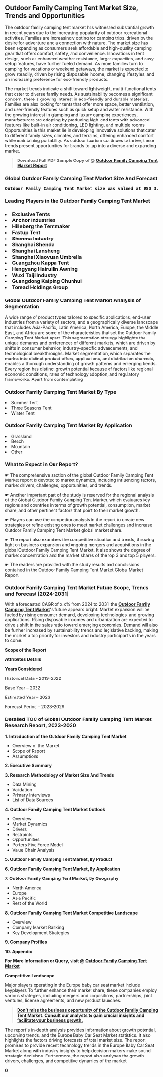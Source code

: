 <p><h2>Outdoor Family Camping Tent Market Size, Trends and Opportunities</h2><p>The outdoor family camping tent market has witnessed substantial growth in recent years due to the increasing popularity of outdoor recreational activities. Families are increasingly opting for camping trips, driven by the desire for adventure and a connection with nature. The market size has been expanding as consumers seek affordable and high-quality camping gear that offers comfort, safety, and convenience. Innovations in tent design, such as enhanced weather resistance, larger capacities, and easy setup features, have further fueled demand. As more families turn to camping for vacations or weekend getaways, the market is expected to grow steadily, driven by rising disposable income, changing lifestyles, and an increasing preference for eco-friendly products. <p>The market trends indicate a shift toward lightweight, multi-functional tents that cater to diverse family needs. As sustainability becomes a significant concern, there is growing interest in eco-friendly and durable materials. Families are also looking for tents that offer more space, better ventilation, and user-friendly features such as quick setup and water resistance. With the growing interest in glamping and luxury camping experiences, manufacturers are adapting by producing high-end tents with advanced features like built-in air conditioning, LED lighting, and multiple rooms. Opportunities in this market lie in developing innovative solutions that cater to different family sizes, climates, and terrains, offering enhanced comfort while maintaining portability. As outdoor tourism continues to thrive, these trends present opportunities for brands to tap into a diverse and expanding market.</p><blockquote id="" class=""><strong>Download Full PDF Sample Copy of @&nbsp;<a href="https://www.verifiedmarketreports.com/download-sample/?rid=382420&utm_source=GitHub-feb&utm_medium=260" target="_blank">Outdoor Family Camping Tent Market Report</a>&nbsp;&nbsp;</strong></blockquote><h3 id="" class=""><strong>Global&nbsp;Outdoor Family Camping Tent Market Size And Forecast</strong></h3><pre class="reader-text-block__code-block"><strong>Outdoor Family Camping Tent Market size was valued at USD 3.5 Billion in 2022 and is projected to reach USD 5.7 Billion by 2030, growing at a CAGR of 6.5% from 2024 to 2030.</strong></pre><h3 id="" class="">Leading Players in the&nbsp;Outdoor Family Camping Tent Market</h3><h3 class=""></Li><Li>Exclusive Tents</Li><Li> Anchor Industries</Li><Li> Hilleberg the Tentmaker</Li><Li> Fastup Tent</Li><Li> Shenma Industry</Li><Li> Shanghai Shenda</Li><Li> Shanghai Lansheng</Li><Li> Shanghai Xiaoyuan Umbrella</Li><Li> Guangzhou Kappa Tent</Li><Li> Hengyang Hairuilin Awning</Li><Li> Wuxi Taiji Industry</Li><Li> Guangdong Kaiping Chunhui</Li><Li> Toread Holdings Group</h3><h3 id="" class="">Global&nbsp;Outdoor Family Camping Tent Market Analysis of Segmentation</h3><p id="" class="">A wide range of product types tailored to specific applications, end-user industries from a variety of sectors, and a geographically diverse landscape that includes Asia-Pacific, Latin America, North America, Europe, the Middle East, and Africa are some of the characteristics that set the Outdoor Family Camping Tent Market apart. This segmentation strategy highlights the unique demands and preferences of different markets, which are driven by shifts in consumer behavior, industry-specific advancements, and technological breakthroughs. Market segmentation, which separates the market into distinct product offers, applications, and distribution channels, enables a thorough understanding of growth patterns and emerging trends. Every region has distinct growth potential because of factors like regional economic conditions, rates of technology adoption, and regulatory frameworks. Apart from contemplating</p><h3 id="" class="">Outdoor Family Camping Tent Market&nbsp;By Type</h3><p></Li><Li>Summer Tent</Li><Li> Three Seasons Tent</Li><Li> Winter Tent</p><div class="" data-test-id=""><h3 id="" class="">Outdoor Family Camping Tent Market&nbsp;By Application</h3></div><p class=""></Li><Li>Grassland</Li><Li> Beach</Li><Li> Mountain</Li><Li> Other</p><div class="" data-test-id=""><h3><span class="">What to Expect in Our Report?</span></h3></div><div class="" data-test-id=""><p><span class="">☛ The comprehensive section of the global Outdoor Family Camping Tent Market report is devoted to market dynamics, including influencing factors, market drivers, challenges, opportunities, and trends.</span></p></div><div class="" data-test-id=""><p><span class="">☛ Another important part of the study is reserved for the regional analysis of the Global Outdoor Family Camping Tent Market, which evaluates key regions and countries in terms of growth potential, consumption, market share, and other pertinent factors that point to their market growth.</span></p></div><div class="" data-test-id=""><p><span class="">☛ Players can use the competitor analysis in the report to create new strategies or refine existing ones to meet market challenges and increase Outdoor Family Camping Tent Market global market share.</span></p></div><div class="" data-test-id=""><p><span class="">☛ The report also examines the competitive situation and trends, throwing light on business expansion and ongoing mergers and acquisitions in the global Outdoor Family Camping Tent Market. It also shows the degree of market concentration and the market shares of the top 3 and top 5 players.</span></p></div><div class="" data-test-id=""><p><span class="">☛ The readers are provided with the study results and conclusions contained in the Outdoor Family Camping Tent Market Global Market Report.</span></p></div><div class="" data-test-id=""><h3><span class="">Outdoor Family Camping Tent Market Future Scope, Trends and Forecast [2024-2031]</span></h3></div><div class="" data-test-id=""><p><span class="">With a forecasted CAGR of x.x% from 2024 to 2031, the <strong><a href="https://www.verifiedmarketreports.com/download-sample/?rid=382420&utm_source=GitHub-feb&utm_medium=260" target="_blank">Outdoor Family Camping Tent Market</a>'</strong>s future appears bright. Market expansion will be fueled by rising consumer demand, developing technologies, and growing applications. Rising disposable incomes and urbanization are expected to drive a shift in the sales ratio toward emerging economies. Demand will also be further increased by sustainability trends and legislative backing, making the market a top priority for investors and industry participants in the years to come.</span></p><p id="ember66" class="ember-view reader-text-block__paragraph"><strong>Scope of the Report</strong></p><p id="ember67" class="ember-view reader-text-block__paragraph"><strong>Attributes Details</strong></p><p id="ember68" class="ember-view reader-text-block__paragraph"><strong>Years Considered</strong></p><p id="ember69" class="ember-view reader-text-block__paragraph">Historical Data &ndash; 2019&ndash;2022</p><p id="ember70" class="ember-view reader-text-block__paragraph">Base Year &ndash; 2022</p><p id="ember71" class="ember-view reader-text-block__paragraph">Estimated Year &ndash; 2023</p><p id="ember72" class="ember-view reader-text-block__paragraph">Forecast Period &ndash; 2023&ndash;2029</p></div><h3 id="" class="">Detailed TOC of Global Outdoor Family Camping Tent Market Research Report, 2023-2030</h3><p id="" class=""><strong>1. Introduction of the Outdoor Family Camping Tent Market</strong></p><ul><li>Overview of the Market</li><li>Scope of Report</li><li>Assumptions</li></ul><p id="" class=""><strong>2. Executive Summary</strong></p><p id="" class=""><strong>3. Research Methodology of Market Size And Trends</strong></p><ul><li>Data Mining</li><li>Validation</li><li>Primary Interviews</li><li>List of Data Sources</li></ul><p id="" class=""><strong>4. Outdoor Family Camping Tent Market Outlook</strong></p><ul><li>Overview</li><li>Market Dynamics</li><li>Drivers</li><li>Restraints</li><li>Opportunities</li><li>Porters Five Force Model</li><li>Value Chain Analysis</li></ul><p id="" class=""><strong>5. Outdoor Family Camping Tent Market, By Product</strong></p><p id="" class=""><strong>6. Outdoor Family Camping Tent Market, By Application</strong></p><p id="" class=""><strong>7. Outdoor Family Camping Tent Market, By Geography</strong></p><ul><li>North America</li><li>Europe</li><li>Asia Pacific</li><li>Rest of the World</li></ul><p id="" class=""><strong>8. Outdoor Family Camping Tent Market Competitive Landscape</strong></p><ul><li>Overview</li><li>Company Market Ranking</li><li>Key Development Strategies</li></ul><p id="" class=""><strong>9. Company Profiles</strong></p><p id="" class=""><strong>10. Appendix</strong></p><p><strong>For More Information or Query, visit&nbsp;@ <a href="https://www.verifiedmarketreports.com/product/outdoor-family-camping-tent-market/" target="_blank">Outdoor Family Camping Tent Market</a></strong></p><p id="ember61" class="ember-view reader-text-block__paragraph"><strong>Competitive Landscape</strong></p><p id="ember62" class="ember-view reader-text-block__paragraph">Major players operating in the Europe baby car seat market include keyplayers To further enhance their market share, these companies employ various strategies, including mergers and acquisitions, partnerships, joint ventures, license agreements, and new product launches.</p><blockquote id="ember63" class="ember-view reader-text-block__blockquote"><strong><a href="https://www.verifiedmarketreports.com/download-sample/?rid=382420&utm_source=GitHub-feb&utm_medium=260" target="_blank">Don&rsquo;t miss the business opportunity of the Outdoor Family Camping Tent Market. Consult our analysts to gain crucial insights and facilitate your business growth.</a></strong></blockquote><p id="ember64" class="ember-view reader-text-block__paragraph">The report's in-depth analysis provides information about growth potential, upcoming trends, and the Europe Baby Car Seat Market statistics. It also highlights the factors driving forecasts of total market size. The report promises to provide recent technology trends in the Europe Baby Car Seat Market along with industry insights to help decision-makers make sound strategic decisions. Furthermore, the report also analyses the growth drivers, challenges, and competitive dynamics of the market.</p><p class="ember-view reader-text-block__paragraph"><strong>0</strong></p>
